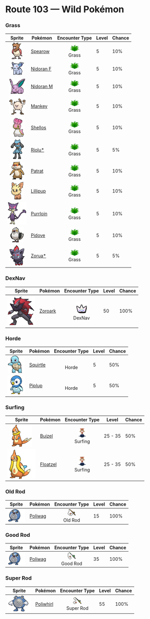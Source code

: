 # Route 103 — Wild Pokémon

### Grass

| Sprite | Pokémon | Encounter Type | Level | Chance |
|:------:|---------|:--------------:|-------|--------|
| ![Spearow](../../assets/sprites/spearow/front.gif "Spearow: Spearow has a very loud cry that can be heard over half a mile away. If its high, keening cry is heard echoing all around, it is a sign that they are warning each other of danger.") | [Spearow](../../pokemon/spearow.md/) | ![Grass](../../assets/encounter_types/grass.png "Grass")<br>Grass | 5 | 10% |
| ![Nidoran F](../../assets/sprites/nidoran-f/front.gif "Nidoran F: Nidoran♀ has barbs that secrete a powerful poison. They are thought to have developed as protection for this small-bodied Pokémon. When enraged, it releases a horrible toxin from its horn.") | [Nidoran F](../../pokemon/nidoran-f.md/) | ![Grass](../../assets/encounter_types/grass.png "Grass")<br>Grass | 5 | 10% |
| ![Nidoran M](../../assets/sprites/nidoran-m/front.gif "Nidoran M: Nidoran♂ has developed muscles for moving its ears. Thanks to them, the ears can be freely moved in any direction. Even the slightest sound does not escape this Pokémon’s notice.") | [Nidoran M](../../pokemon/nidoran-m.md/) | ![Grass](../../assets/encounter_types/grass.png "Grass")<br>Grass | 5 | 10% |
| ![Mankey](../../assets/sprites/mankey/front.gif "Mankey: When Mankey starts shaking and its nasal breathing turns rough, it’s a sure sign that it is becoming angry. However, because it goes into a towering rage almost instantly, it is impossible for anyone to flee its wrath.") | [Mankey](../../pokemon/mankey.md/) | ![Grass](../../assets/encounter_types/grass.png "Grass")<br>Grass | 5 | 10% |
| ![Shellos](../../assets/sprites/shellos/front.gif "Shellos: Its shape and coloration vary, depending on its habitat.") | [Shellos](../../pokemon/shellos.md/) | ![Grass](../../assets/encounter_types/grass.png "Grass")<br>Grass | 5 | 10% |
| ![Riolu*](../../assets/sprites/riolu/front.gif "Riolu*: The aura that emanates from its body intensifies to alert others if it is afraid or sad.") | [Riolu*](../../pokemon/riolu.md/) | ![Grass](../../assets/encounter_types/grass.png "Grass")<br>Grass | 5 | 5% |
| ![Patrat](../../assets/sprites/patrat/front.gif "Patrat: Extremely cautious, one of them will always be on the lookout, but it won’t notice a foe coming from behind.") | [Patrat](../../pokemon/patrat.md/) | ![Grass](../../assets/encounter_types/grass.png "Grass")<br>Grass | 5 | 10% |
| ![Lillipup](../../assets/sprites/lillipup/front.gif "Lillipup: Though it is a very brave Pokémon, it’s also smart enough to check its foe’s strength and avoid battle.") | [Lillipup](../../pokemon/lillipup.md/) | ![Grass](../../assets/encounter_types/grass.png "Grass")<br>Grass | 5 | 10% |
| ![Purrloin](../../assets/sprites/purrloin/front.gif "Purrloin: They steal from people for fun, but their victims can’t help but forgive them. Their deceptively cute act is perfect.") | [Purrloin](../../pokemon/purrloin.md/) | ![Grass](../../assets/encounter_types/grass.png "Grass")<br>Grass | 5 | 10% |
| ![Pidove](../../assets/sprites/pidove/front.gif "Pidove: These Pokémon live in cities. They are accustomed to people. Flocks often gather in parks and plazas.") | [Pidove](../../pokemon/pidove.md/) | ![Grass](../../assets/encounter_types/grass.png "Grass")<br>Grass | 5 | 10% |
| ![Zorua*](../../assets/sprites/zorua/front.gif "Zorua*: To protect themselves from danger, they hide their true identities by transforming into people and Pokémon.") | [Zorua*](../../pokemon/zorua.md/) | ![Grass](../../assets/encounter_types/grass.png "Grass")<br>Grass | 5 | 5% |

### DexNav

| Sprite | Pokémon | Encounter Type | Level | Chance |
|:------:|---------|:--------------:|-------|--------|
| ![Zoroark](../../assets/sprites/zoroark/front.gif "Zoroark: Bonds between these Pokémon are very strong. It protects the safety of its pack by tricking its opponents.") | [Zoroark](../../pokemon/zoroark.md/) | ![DexNav](../../assets/encounter_types/dexnav.png "DexNav")<br>DexNav | 50 | 100% |

### Horde

| Sprite | Pokémon | Encounter Type | Level | Chance |
|:------:|---------|:--------------:|-------|--------|
| ![Squirtle](../../assets/sprites/squirtle/front.gif "Squirtle: Squirtle’s shell is not merely used for protection. The shell’s rounded shape and the grooves on its surface help minimize resistance in water, enabling this Pokémon to swim at high speeds.") | [Squirtle](../../pokemon/squirtle.md/) | ![Horde](../../assets/encounter_types/horde.png "Horde")<br>Horde | 5 | 50% |
| ![Piplup](../../assets/sprites/piplup/front.gif "Piplup: Because it is very proud, it hates accepting food from people. Its thick down guards it from cold.") | [Piplup](../../pokemon/piplup.md/) | ![Horde](../../assets/encounter_types/horde.png "Horde")<br>Horde | 5 | 50% |

### Surfing

| Sprite | Pokémon | Encounter Type | Level | Chance |
|:------:|---------|:--------------:|-------|--------|
| ![Buizel](../../assets/sprites/buizel/front.gif "Buizel: It inflates the flotation sac around its neck and pokes its head out of the water to see what is going on.") | [Buizel](../../pokemon/buizel.md/) | ![Surfing](../../assets/encounter_types/surfing.png "Surfing")<br>Surfing | 25 - 35 | 50% |
| ![Floatzel](../../assets/sprites/floatzel/front.gif "Floatzel: Its flotation sac developed as a result of pursuing aquatic prey. It can double as a rubber raft.") | [Floatzel](../../pokemon/floatzel.md/) | ![Surfing](../../assets/encounter_types/surfing.png "Surfing")<br>Surfing | 25 - 35 | 50% |

### Old Rod

| Sprite | Pokémon | Encounter Type | Level | Chance |
|:------:|---------|:--------------:|-------|--------|
| ![Poliwag](../../assets/sprites/poliwag/front.gif "Poliwag: Poliwag has a very thin skin. It is possible to see the Pokémon’s spiral innards right through the skin. Despite its thinness, however, the skin is also very flexible. Even sharp fangs bounce right off it.") | [Poliwag](../../pokemon/poliwag.md/) | ![Old Rod](../../assets/encounter_types/old_rod.png "Old Rod")<br>Old Rod | 15 | 100% |

### Good Rod

| Sprite | Pokémon | Encounter Type | Level | Chance |
|:------:|---------|:--------------:|-------|--------|
| ![Poliwag](../../assets/sprites/poliwag/front.gif "Poliwag: Poliwag has a very thin skin. It is possible to see the Pokémon’s spiral innards right through the skin. Despite its thinness, however, the skin is also very flexible. Even sharp fangs bounce right off it.") | [Poliwag](../../pokemon/poliwag.md/) | ![Good Rod](../../assets/encounter_types/good_rod.png "Good Rod")<br>Good Rod | 35 | 100% |

### Super Rod

| Sprite | Pokémon | Encounter Type | Level | Chance |
|:------:|---------|:--------------:|-------|--------|
| ![Poliwhirl](../../assets/sprites/poliwhirl/front.gif "Poliwhirl: The surface of Poliwhirl’s body is always wet and slick with a slimy fluid. Because of this slippery covering, it can easily slip and slide out of the clutches of any enemy in battle.") | [Poliwhirl](../../pokemon/poliwhirl.md/) | ![Super Rod](../../assets/encounter_types/super_rod.png "Super Rod")<br>Super Rod | 55 | 100% |

